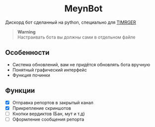 <h1 align="center">MeynBot</h1>

Дискорд бот сделанный на python, специально для [TIMRGER](https://www.youtube.com/channel/UChabHGliHnSF-VkaZVEG0cg)
> **Warning**\
> Настраивать бота вы должны сами в отдельном файле

## Особенности
* Система обновлений, вам не придётся обновлять бота вручную
* Понятный графический интерфейс
* Функция починки

## Функции
- [x] Отправка репортов в закрытый канал
- [x] Прикрепление скриншотов
- [ ] Кнопки вердиктов (Бан, мут и т.д)
- [ ] Оформление сообщения репорта
